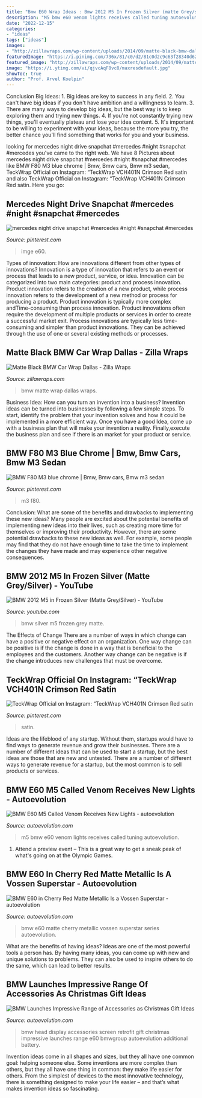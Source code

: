 ```yaml
---
title: "Bmw E60 Wrap Ideas : Bmw 2012 M5 In Frozen Silver (matte Grey/silver)"
description: "M5 bmw e60 venom lights receives called tuning autoevolution"
date: "2022-12-15"
categories:
- "ideas"
tags: ["ideas"]
images:
- "http://zillawraps.com/wp-content/uploads/2014/09/matte-black-bmw-dallas.jpg"
featuredImage: "https://i.pinimg.com/736x/81/c0/d2/81c0d2c9c63f28340d6255479b78f51f.jpg"
featured_image: "http://zillawraps.com/wp-content/uploads/2014/09/matte-black-bmw-dallas.jpg"
image: "https://i.ytimg.com/vi/qjvcAqF8vc8/maxresdefault.jpg"
ShowToc: true
author: "Prof. Arvel Koelpin"
---
```



Conclusion
Big Ideas: 1. Big ideas are key to success in any field.
2. You can't have big ideas if you don't have ambition and a willingness to learn.
3. There are many ways to develop big ideas, but the best way is to keep exploring them and trying new things.
4. If you're not constantly trying new things, you'll eventually plateau and lose your idea content.
5. It's important to be willing to experiment with your ideas, because the more you try, the better chance you'll find something that works for you and your business.

	

		
looking for mercedes night drive snapchat #mercedes #night #snapchat #mercedes you've came to the right web. We have 8 Pictures about mercedes night drive snapchat #mercedes #night #snapchat #mercedes like BMW F80 M3 blue chrome | Bmw, Bmw cars, Bmw m3 sedan, TeckWrap Official on Instagram: “TeckWrap VCH401N Crimson Red satin and also TeckWrap Official on Instagram: “TeckWrap VCH401N Crimson Red satin. Here you go:
		
    
## Mercedes Night Drive Snapchat #mercedes #night #snapchat #mercedes

<img loading=lazy src="https://i.pinimg.com/originals/7e/d1/5d/7ed15db685b3c8311fd837777c8b2770.jpg" onerror="this.onerror=null;this.src='https://tse2.mm.bing.net/th?id=OIP.m7taCrLIcdZp3bnu_PFzmQHaJ3&amp;pid=15.1';" alt="mercedes night drive snapchat #mercedes #night #snapchat #mercedes">

_Source: pinterest.com_

>imge e60. 

	

Types of innovation: How are innovations different from other types of innovations?
Innovation is a type of innovation that refers to an event or process that leads to a new product, service, or idea. Innovation can be categorized into two main categories: product and process innovation. Product innovation refers to the creation of a new product, while process innovation refers to the development of a new method or process for producing a product. 
Product innovation is typically more complex andTime-consuming than process innovation. Product innovations often require the development of multiple products or services in order to create a successful market exit. Process innovations are typically less time-consuming and simpler than product innovations. They can be achieved through the use of one or several existing methods or processes.

    
## Matte Black BMW Car Wrap Dallas - Zilla Wraps

<img loading=lazy src="http://zillawraps.com/wp-content/uploads/2014/09/matte-black-bmw-dallas.jpg" onerror="this.onerror=null;this.src='https://tse4.mm.bing.net/th?id=OIP.u1BR6i_yypcQrgI8uLRy5wHaE8&amp;pid=15.1';" alt="Matte Black BMW Car Wrap Dallas - Zilla Wraps">

_Source: zillawraps.com_

>bmw matte wrap dallas wraps. 

	

Business Idea: How can you turn an invention into a business?
Invention ideas can be turned into businesses by following a few simple steps. To start, identify the problem that your invention solves and how it could be implemented in a more efficient way. Once you have a good Idea, come up with a business plan that will make your invention a reality. Finally,execute the business plan and see if there is an market for your product or service.

    
## BMW F80 M3 Blue Chrome | Bmw, Bmw Cars, Bmw M3 Sedan

<img loading=lazy src="https://i.pinimg.com/736x/da/82/94/da82947f3f866917fcbd1c3c7d82b55e.jpg" onerror="this.onerror=null;this.src='https://tse3.mm.bing.net/th?id=OIP.IsviJK77T6pmbBFtqVbeXgHaHa&amp;pid=15.1';" alt="BMW F80 M3 blue chrome | Bmw, Bmw cars, Bmw m3 sedan">

_Source: pinterest.com_

>m3 f80. 

	

Conclusion: What are some of the benefits and drawbacks to implementing these new ideas?
Many people are excited about the potential benefits of implementing new ideas into their lives, such as creating more time for themselves or improving their productivity. However, there are some potential drawbacks to these new ideas as well. For example, some people may find that they do not have enough time to take the time to implement the changes they have made and may experience other negative consequences.

    
## BMW 2012 M5 In Frozen Silver (Matte Grey/Silver) - YouTube

<img loading=lazy src="https://i.ytimg.com/vi/qjvcAqF8vc8/maxresdefault.jpg" onerror="this.onerror=null;this.src='https://tse1.mm.bing.net/th?id=OIP.JKT_AEnRdgxltY1uhvrUYgHaEK&amp;pid=15.1';" alt="BMW 2012 M5 in Frozen Silver (Matte Grey/Silver) - YouTube">

_Source: youtube.com_

>bmw silver m5 frozen grey matte. 

	

The Effects of Change
There are a number of ways in which change can have a positive or negative effect on an organization. One way change can be positive is if the change is done in a way that is beneficial to the employees and the customers. Another way change can be negative is if the change introduces new challenges that must be overcome.

    
## TeckWrap Official On Instagram: “TeckWrap VCH401N Crimson Red Satin

<img loading=lazy src="https://i.pinimg.com/736x/81/c0/d2/81c0d2c9c63f28340d6255479b78f51f.jpg" onerror="this.onerror=null;this.src='https://tse4.mm.bing.net/th?id=OIP.64rR5CfKztRo8Z4nTEgw6QHaFi&amp;pid=15.1';" alt="TeckWrap Official on Instagram: “TeckWrap VCH401N Crimson Red satin">

_Source: pinterest.com_

>satin. 

	

Ideas are the lifeblood of any startup. Without them, startups would have to find ways to generate revenue and grow their businesses. There are a number of different ideas that can be used to start a startup, but the best ideas are those that are new and untested. There are a number of different ways to generate revenue for a startup, but the most common is to sell products or services.

    
## BMW E60 M5 Called Venom Receives New Lights - Autoevolution

<img loading=lazy src="http://s1.cdn.autoevolution.com/images/news/gallery/bmw-e60-m5-called-venom-receives-new-lights-photo-gallery_2.jpg" onerror="this.onerror=null;this.src='https://tse3.mm.bing.net/th?id=OIP.75SHB5mB8ttV7fIZt7YfVgHaEo&amp;pid=15.1';" alt="BMW E60 M5 Called Venom Receives New Lights - autoevolution">

_Source: autoevolution.com_

>m5 bmw e60 venom lights receives called tuning autoevolution. 

	

1. Attend a preview event – This is a great way to get a sneak peak of what's going on at the Olympic Games.

    
## BMW E60 In Cherry Red Matte Metallic Is A Vossen Superstar - Autoevolution

<img loading=lazy src="https://s1.cdn.autoevolution.com/images/news/gallery/bmw-e60-in-cherry-red-matte-metallic-is-a-vossen-superstar-photo-gallery_13.jpg" onerror="this.onerror=null;this.src='https://tse2.mm.bing.net/th?id=OIP.eyEY9rLtnWQKLqFl4_eJOgHaE8&amp;pid=15.1';" alt="BMW E60 in Cherry Red Matte Metallic Is a Vossen Superstar - autoevolution">

_Source: autoevolution.com_

>bmw e60 matte cherry metallic vossen superstar series autoevolution. 

	

What are the benefits of having ideas?
Ideas are one of the most powerful tools a person has. By having many ideas, you can come up with new and unique solutions to problems. They can also be used to inspire others to do the same, which can lead to better results.

    
## BMW Launches Impressive Range Of Accessories As Christmas Gift Ideas

<img loading=lazy src="https://s1.cdn.autoevolution.com/images/news/gallery/bmw-launches-impressive-range-of-accessories-as-christmas-gift-ideas-photo-gallery_4.jpg" onerror="this.onerror=null;this.src='https://tse2.mm.bing.net/th?id=OIP.Sg0QIAJmzB-Ck7KoL0ecywHaFj&amp;pid=15.1';" alt="BMW Launches Impressive Range of Accessories as Christmas Gift Ideas">

_Source: autoevolution.com_

>bmw head display accessories screen retrofit gift christmas impressive launches range e60 bmwgroup autoevolution additional battery. 

	

Invention ideas come in all shapes and sizes, but they all have one common goal: helping someone else. Some inventions are more complex than others, but they all have one thing in common: they make life easier for others. From the simplest of devices to the most innovative technology, there is something designed to make your life easier – and that’s what makes invention ideas so fascinating.

